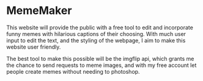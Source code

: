 # MemeMaker
This website will provide the public with a free tool to edit and incorporate funny memes with hilarious captions of their choosing. With much user input to edit the text, and the styling of the webpage, I aim to make this website user friendly. 

The best tool to make this possible will be the imgflip api, which grants me the chance to send requests to meme images, and with my free account let people create memes without needing to photoshop.
